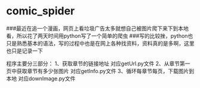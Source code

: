 # comic_spider

###最近在追一个漫画，网页上看垃圾广告太多就想自己被图片爬下来下到本地看，所以花了两天时间用python写了一个简单的爬虫
###写的比较挫，python也只是熟悉基本的语法，写的过程中也是在网上各种找资料，资料真的是多啊，这里也只是记录一下

程序主要分三部分：
1、获取章节的链接地址  对应getUrl.py文件
2、从章节第一页中获取章节有多少张图片  对应getInfo.py文件
3、循环每章节每页，下载图片到本地  对应downImage.py文件
